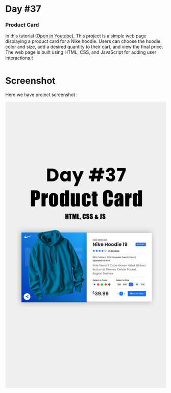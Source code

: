 # Day #37

### Product Card
In this tutorial ([Open in Youtube](https://youtu.be/rmRn2_BCdF0)), 
This project is a simple web page displaying a product card for a Nike hoodie. Users can choose the hoodie color and size, add a desired quantity to their cart, and view the final price. The web page is built using HTML, CSS, and JavaScript for adding user interactions.❗️

# Screenshot
Here we have project screenshot :

![screenshot](37-Screenshot.png)
